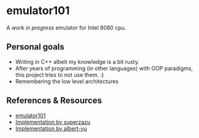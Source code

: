 # emulator101

A _work in progress_ emulator for Intel 8080 cpu. 

## Personal goals
- Writing in C++ albeit my knowledge is a bit rusty. 
- After years of programming (in other languages) with OOP paradigms, this project tries to not use them. :)
- Remembering the low level architectures
 
## References & Resources

- [emulator101](http://www.emulator101.com)
- [Implementation by superzazu](https://github.com/superzazu/8080)
- [Implementation by albert-yu](https://github.com/albert-yu/emulator-101) 

